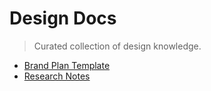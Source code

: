 
# Design Docs

> Curated collection of design knowledge.

* [Brand Plan Template](/brand-plan-template.md)
* [Research Notes](/research-notes.md)




<!--stackedit_data:
eyJoaXN0b3J5IjpbLTU3MTIzNzcyXX0=
-->